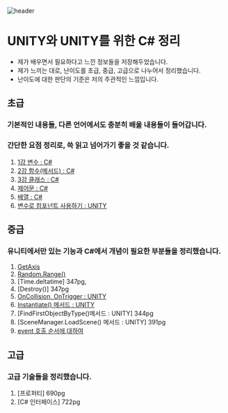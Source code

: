 ![header](https://capsule-render.vercel.app/api?type=wave&color=auto&height=300&section=header&text=UNITY&fontSize=90)
# UNITY와 UNITY를 위한 C# 정리
- 제가 배우면서 필요하다고 느낀 정보들을 저장해두었습니다.
- 제가 느끼는 대로, 난이도를 초급, 중급, 고급으로 나누어서 정리했습니다.
- 난이도에 대한 판단의 기준은 저의 주관적인 느낌입니다.

## 초급
### 기본적인 내용들, 다른 언어에서도 충분히 배울 내용들이 들어갑니다.
### 간단한 요점 정리로, 쓱 읽고 넘어가기 좋을 것 같습니다.
1. [1강 변수 : C#](./초급/1강%20변수/Variable.md)
2. [2강 함수(메서드) : C#](./초급/2강%20함수/method.md)
3. [3강 클래스 : C#](./초급/3강%20클래스/class.md)
4. [제어문 : C#](./초급/4강%20제어문/control.md)
5. [배열 : C#](./초급/5강%20배열/Array.md)
6. [변수로 컴포넌트 사용하기 : UNITY](./초급/6강%20컴포넌트/control.md)
## 중급
### 유니티에서만 있는 기능과 C#에서 개념이 필요한 부분들을 정리했습니다.
1. [GetAxis](./중급/1강%20GetAxis/GetAxis.md)
2. [Random.Range()](./중급/2강%20Random.Range()/RandomRANGE.md)
3. [Time.deltatime] 347pg, 
4. [Destroy()] 347pg
5. [OnCollision, OnTrigger : UNITY](./중급/5강%20OnCollision,%20OnTrigger/OnCollision,%20OnTrigger.md)
6. [Instantiate() 메서드 : UNITY](./중급/6강%20Instantiate()/Instantiate().md)
7. [FindFirstObjectByType()메서드 : UNITY] 344pg
8. [SceneManager.LoadScene() 메서드 : UNITY] 391pg
9. [event 호출 순서에 대하여](./중급/9강%20event%20호출%20순서/event.md)

## 고급
### 고급 기술들을 정리했습니다.
1. [프로퍼티] 690pg
2. [C# 인터페이스] 722pg